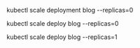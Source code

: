 kubectl scale deployment blog --replicas=0

kubectl scale deploy blog --replicas=0

kubectl scale deploy blog --replicas=1